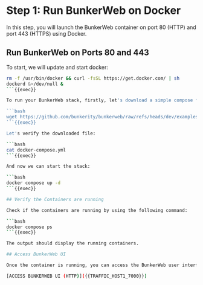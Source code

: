 
# Step 1: Run BunkerWeb on Docker

In this step, you will launch the BunkerWeb container on port 80 (HTTP) and port 443 (HTTPS) using Docker.

## Run BunkerWeb on Ports 80 and 443

To start, we will update and start docker:

```bash
rm -f /usr/bin/docker && curl -fsSL https://get.docker.com/ | sh
dockerd &>/dev/null &
```{{exec}}

To run your BunkerWeb stack, firstly, let's download a simple compose file:

```bash
wget https://github.com/bunkerity/bunkerweb/raw/refs/heads/dev/examples/killercoda/docker-compose.yml
```{{exec}}

Let's verify the downloaded file:

```bash
cat docker-compose.yml
```{{exec}}

And now we can start the stack:

```bash
docker compose up -d
```{{exec}}

## Verify the Containers are running

Check if the containers are running by using the following command:

```bash
docker compose ps
```{{exec}}

The output should display the running containers.

## Access BunkerWeb UI

Once the container is running, you can access the BunkerWeb user interface via this link:

[ACCESS BUNKERWEB UI (HTTP)]({{TRAFFIC_HOST1_7000}})

